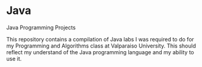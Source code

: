 # Java
Java Programming Projects 

This repository contains a compilation of Java labs I was required to do for my Programming and Algorithms class at Valparaiso University. This should reflect my understand of the Java programming language and my ability to use it. 
